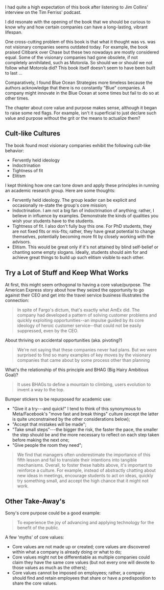 <!-- 2023-built-to-last -->

I had quite a high expectation of this book after listening to Jim Collins' interview on the Tim Ferriss' podcast.

I did resonate with the opening of the book that we should be curious to know why and how certain companies can have a long-lasting, vibrant lifespan.

One cross-cutting problem of this book is that what it thought was vs. was not visionary companies seems outdated today. For example, the book praised Citibank over Chase but these two nowadays are mostly considered equal. Some of the visionary companies had gone obsolete, if not completely annihilated, such as Motorola. So should we or should we not follow what Motorola did? This book itself doesn't seem to have been built to last ...

Comparatively, I found Blue Ocean Strategies more timeless because the authors acknowledge that there is no constantly "Blue" companies. A company might innovate in the Blue Ocean at some times but fail to do so at other times.

The chapter about core value and purpose makes sense, although it began to raise some red flags. For example, isn't it superficial to just declare such value and purpose without the grit or the means to actualize them?

## Cult-like Cultures
The book found most visionary companies exhibit the following cult-like behavior:
- Fervently held ideology
- Indoctrination
- Tightness of fit
- Elitism

I kept thinking how one can tone down and apply these principles in running an academic research group. Here are some thoughts:
- Fervently held ideology. The group leader can be explicit and occasionally re-state the group's core mission;
- Indoctrination. I am not a big fan of indoctrination of anything; rather, I believe in influence by examples. Demonstrate the kinds of qualities you wish your students have to the students.
- Tightness of fit. I also don't fully buy this one. For PhD students, they are not fixed fits or mis-fits; rather, they have great potential to change themselves, potentially becoming more fit by closely working with the advisors.
- Elitism. This would be great only if it's not attained by blind self-belief or chanting some empty slogans. Ideally, students should aim for and achieve great things to build up such elitism visible to each other.

## Try a Lot of Stuff and Keep What Works

At first, this might seem orthogonal to having a core value/purpose. The American Express story about how they seized the opportunity to go against their CEO and get into the travel service business illustrates the connection:

> In spite of Fargo's dictum, that's exactly what AmEx did. The company had developed a pattern of solving customer problems and quickly exploiting opportunities--an impulse guided by its core ideology of heroic customer service--that could not be easily suppressed, even by the CEO.

About thriving on accidental opportunities (aka. pivoting?)
> We're not saying that these companies never had plans. But we were surprised to find so many examples of key moves by the visionary companies that came about by some process other than planning

What's the relationship of this principle and BHAG (Big Hairy Ambitious Goal)?
> It uses BHAGs to define a mountain to climbing, users evolution to invent   a way to the top.

Bumper stickers to be repurposed for academic use:

- "Give it a try---and quick!" I tend to think of this synonymous to Meta/Facebook's "move fast and break things" culture (except the latter is quite unconstrained by the other considerations below);
- "Accept that mistakes will be made";
- "Take small steps"---the bigger the risk, the faster the pace, the smaller the step should be and the more necessary to reflect on each step taken before making the next one;
- "Give people the room they need";

> We find that managers often underestimate the importance of this fifth lesson and fail to translate their intentions into tangible mechanisms.
Overall, to foster these habits above, it's important to reinforce a culture. For example, instead of abstractly chatting about new ideas in meetings, encourage students to act on ideas, quickly try something small, and accept the high chance that it might not work.

## Other Take-Away's

Sony's core purpose could be a good example:
> To experience the joy of advancing and applying technology for the benefit of the public.

A few 'myths' of core values:
- Core values are not made up or created; core values are discovered within what a company is already doing or what to do;
- Core values might not be differentiable as multiple companies could claim they have the same core values (but not every one will devote to those values as much as the others);
- Core values cannot be imposed on employees; rather, a company should find and retain employees that share or have a predisposition to share the core values.